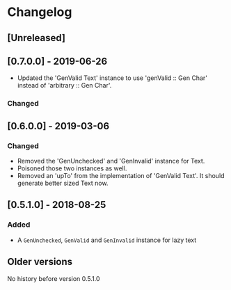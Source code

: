 # Changelog

## [Unreleased]

## [0.7.0.0] - 2019-06-26

* Updated the 'GenValid Text' instance to use 'genValid :: Gen Char' instead of 'arbitrary :: Gen Char'.

### Changed

## [0.6.0.0] - 2019-03-06

### Changed

* Removed the 'GenUnchecked' and 'GenInvalid' instance for Text.
* Poisoned those two instances as well.
* Removed an 'upTo' from the implementation of 'GenValid Text'.
  It should generate better sized Text now.

## [0.5.1.0] - 2018-08-25

### Added

* A `GenUnchecked`, `GenValid` and `GenInvalid` instance for lazy text

## Older versions

No history before version 0.5.1.0

